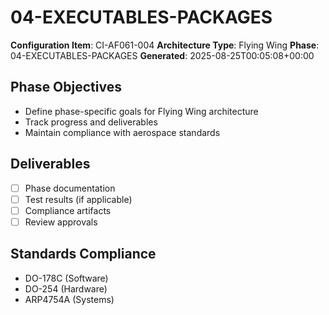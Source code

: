 # 04-EXECUTABLES-PACKAGES

**Configuration Item**: CI-AF061-004
**Architecture Type**: Flying Wing
**Phase**: 04-EXECUTABLES-PACKAGES
**Generated**: 2025-08-25T00:05:08+00:00

## Phase Objectives
- Define phase-specific goals for Flying Wing architecture
- Track progress and deliverables
- Maintain compliance with aerospace standards

## Deliverables
- [ ] Phase documentation
- [ ] Test results (if applicable)
- [ ] Compliance artifacts
- [ ] Review approvals

## Standards Compliance
- DO-178C (Software)
- DO-254 (Hardware)
- ARP4754A (Systems)
